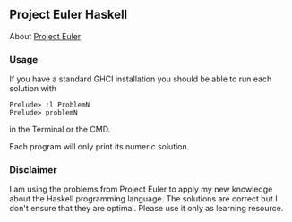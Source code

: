 ## Project Euler Haskell

About [Project Euler](https://projecteuler.net/)

### Usage

If you have a standard GHCI installation you should be able to run each solution with

    Prelude> :l ProblemN
    Prelude> problemN 

in the Terminal or the CMD.

Each program will only print its numeric solution.

### Disclaimer

I am using the problems from Project Euler to apply my new knowledge about the Haskell programming language. The solutions
are correct but I don't ensure that they are optimal. Please use it only as learning resource.